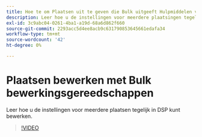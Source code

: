 ```yaml
---
title: Hoe te om Plaatsen uit te geven die Bulk uitgeeft Hulpmiddelen voor DSP gebruiken
description: Leer hoe u de instellingen voor meerdere plaatsingen tegelijk kunt bewerken.
exl-id: 3c9abc04-0261-4ba1-a19d-68a6d862f660
source-git-commit: 2293acc5d4ee8acb9c631790853645661edafa34
workflow-type: tm+mt
source-wordcount: '42'
ht-degree: 0%

---
```


# Plaatsen bewerken met Bulk bewerkingsgereedschappen

Leer hoe u de instellingen voor meerdere plaatsen tegelijk in DSP kunt bewerken.

>[!VIDEO](https://video.tv.adobe.com/v/339205)
